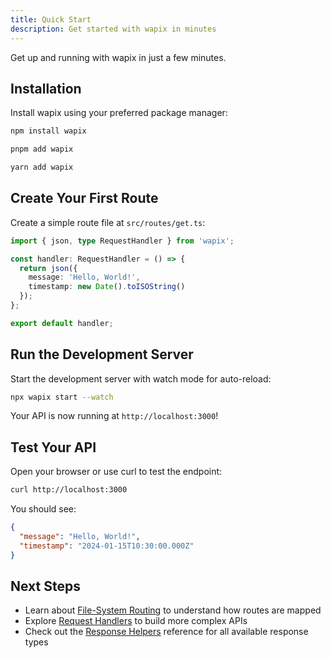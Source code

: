 ```yaml
---
title: Quick Start
description: Get started with wapix in minutes
---
```


Get up and running with wapix in just a few minutes.

## Installation

Install wapix using your preferred package manager:

```bash
npm install wapix
```

```bash
pnpm add wapix
```

```bash
yarn add wapix
```

## Create Your First Route

Create a simple route file at `src/routes/get.ts`:

```typescript
import { json, type RequestHandler } from 'wapix';

const handler: RequestHandler = () => {
  return json({
    message: 'Hello, World!',
    timestamp: new Date().toISOString()
  });
};

export default handler;
```

## Run the Development Server

Start the development server with watch mode for auto-reload:

```bash
npx wapix start --watch
```

Your API is now running at `http://localhost:3000`!

## Test Your API

Open your browser or use curl to test the endpoint:

```bash
curl http://localhost:3000
```

You should see:

```json
{
  "message": "Hello, World!",
  "timestamp": "2024-01-15T10:30:00.000Z"
}
```

## Next Steps

- Learn about [File-System Routing](../../core/file-system-routing/) to understand how routes are mapped
- Explore [Request Handlers](../../core/request-handlers/) to build more complex APIs
- Check out the [Response Helpers](../../reference/response-helpers/) reference for all available response types
